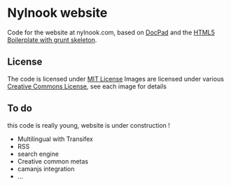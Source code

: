 Nylnook website
===============

Code for the website at nylnook.com, based on [DocPad](https://github.com/bevry/docpad) and the [HTML5 Boilerplate with grunt skeleton](https://github.com/lukekarrys/html5-boilerplate.docpad). 

## License
The code is licensed under [MIT License](http://creativecommons.org/licenses/MIT/)
Images are licensed under various [Creative Commons License](http://creativecommons.org/), see each image for details

## To do
this code is really young, website is under construction !

- Multilingual with Transifex
- RSS
- search engine
- Creative common metas
- camanjs integration
- ...
